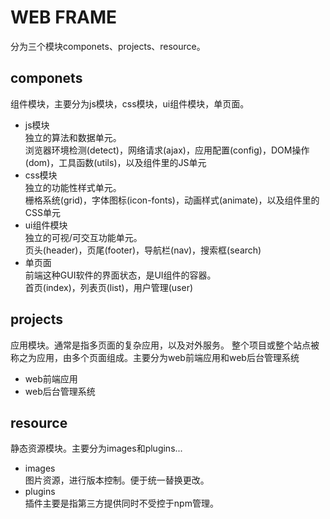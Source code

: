 # WEB FRAME
分为三个模块componets、projects、resource。
## componets
组件模块，主要分为js模块，css模块，ui组件模块，单页面。
* js模块<br>
独立的算法和数据单元。<br>
浏览器环境检测(detect)，网络请求(ajax)，应用配置(config)，DOM操作(dom)，工具函数(utils)，以及组件里的JS单元
* css模块<br>
独立的功能性样式单元。<br>
栅格系统(grid)，字体图标(icon-fonts)，动画样式(animate)，以及组件里的CSS单元
* ui组件模块<br>
独立的可视/可交互功能单元。<br>
页头(header)，页尾(footer)，导航栏(nav)，搜索框(search)
* 单页面<br>
前端这种GUI软件的界面状态，是UI组件的容器。<br>
首页(index)，列表页(list)，用户管理(user)
## projects
应用模块。通常是指多页面的复杂应用，以及对外服务。
整个项目或整个站点被称之为应用，由多个页面组成。主要分为web前端应用和web后台管理系统
* web前端应用
* web后台管理系统
## resource
静态资源模块。主要分为images和plugins...
* images<br>
图片资源，进行版本控制。便于统一替换更改。
* plugins<br>
插件主要是指第三方提供同时不受控于npm管理。